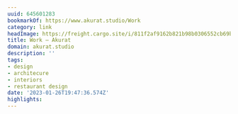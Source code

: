 ```yaml
---
uuid: 645601283
bookmarkOf: https://www.akurat.studio/Work
category: link
headImage: https://freight.cargo.site/i/811f2af9162b821b98b0306552cb69b28ccd3f3f81f880ddc3c0a22546d4d8bd/insta10.png
title: Work — Akurat
domain: akurat.studio
description: ''
tags:
- design
- architecure
- interiors
- restaurant design
date: '2023-01-26T19:47:36.574Z'
highlights:
---
```



